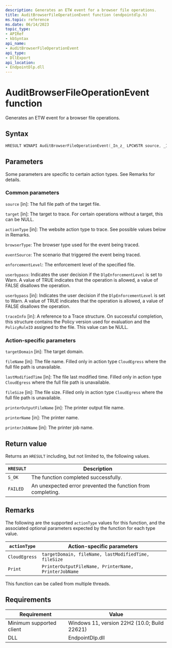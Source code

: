 ```yaml
---
description: Generates an ETW event for a browser file operations.
title: AuditBrowserFileOperationEvent function (endpointdlp.h)
ms.topic: reference
ms.date: 06/14/2023
topic_type: 
- APIRef
- kbSyntax
api_name: 
- AuditBrowserFileOperationEvent
api_type: 
- DllExport
api_location: 
- EndpointDlp.dll
---
```


# AuditBrowserFileOperationEvent function

Generates an ETW event for a browser file operations.

## Syntax

```C++
HRESULT WINAPI AuditBrowserFileOperationEvent(_In_z_ LPCWSTR source, _In_z_ LPCWSTR target, _In_z_ LPCWSTR actionType, BrowserType browserType, ::EventSource eventSource, DlpEnforcementLevel enforcementLevel, BOOLEAN userBypass, _In_ DlpTraceInfo* traceInfo, _In_z_ LPCWSTR targetDomain, _In_z_ LPCWSTR fileName, ULONGLONG lastModifiedTime, ULONGLONG fileSize, _In_z_ LPCWSTR printerOutputFileName, _In_z_ LPCWSTR printerName, _In_z_ LPCWSTR printerJobName);
```

## Parameters

Some parameters are specific to certain action types. See Remarks for details.

### Common parameters

`source` [in]: The full file path of the target file.

`target` [in]: The target to trace. For certain operations without a target, this can be NULL.

`actionType` [in]: The website action type to trace. See possible values below in Remarks.

`browserType`: The browser type used for the event being traced.

`eventSource`: The scenario that triggered the event being traced.

`enforcementLevel`: The enforcement level of the specified file.

`userbypass`: Indicates the user decision if the `DlpEnforcementLevel` is set to Warn. A value of TRUE indicates that the operation is allowed, a value of FALSE disallows the operation.

`userbypass` [in]: Indicates the user decision if the `DlpEnforcementLevel` is set to Warn. A value of TRUE indicates that the operation is allowed, a value of FALSE disallows the operation.

`traceInfo` [in]: A reference to a Trace structure. On successful completion, this structure contains the Policy version used for evaluation and the `PolicyRuleID` assigned to the file. This value can be NULL.

### Action-specific parameters

`targetDomain` [in]: The target domain.

`fileName` [in]: The file name. Filled only in action type `CloudEgress` where the full file path is unavailable.

`lastModifiedTime` [in]: The file last modified time. Filled only in action type `CloudEgress` where the full file path is unavailable.

`fileSize` [in]: The file size. Filled only in action type `CloudEgress` where the full file path is unavailable.

`printerOutputFileName` [in]: The printer output file name.

`printerName` [in]: The printer name.

`printerJobName` [in]: The printer job name.

## Return value

Returns an `HRESULT` including, but not limited to, the following values.

| `HRESULT` | Description |
|---------|-------------|
| `S_OK` | The function completed successfully. |
| `FAILED` | An unexpected error prevented the function from completing. |



## Remarks

The following are the supported `actionType` values for this function, and the associated optional parameters expected by the function for each type value.

| `actionType` | Action-specific parameters |
|--------------|----------------------------|
| `CloudEgress` | `targetDomain, fileName, lastModifiedTime, fileSize ` |
| `Print` | `PrinterOutputFileName, PrinterName, PrinterJobName` |


This function can be called from multiple threads.

## Requirements

| Requirement          |    Value                   |
|-------------------------------------|-----------------------------------------------------------------------------------------|
| Minimum supported client<br/> | Windows 11, version 22H2 (10.0; Build 22621)           |
| DLL<br/>                      | EndpointDlp.dll |
